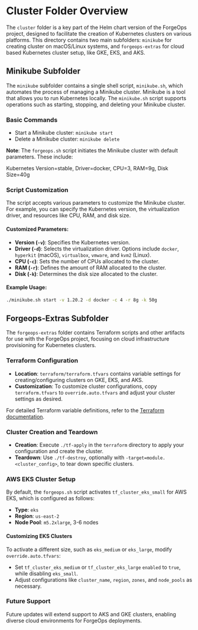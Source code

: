# Cluster Folder Overview

The `cluster` folder is a key part of the Helm chart version of the ForgeOps project, designed to facilitate the creation of Kubernetes clusters on various platforms. This directory contains two main subfolders: `minikube` for creating cluster on macOS/Linux systems, and `forgeops-extras` for cloud based Kubernetes cluster setup, like GKE, EKS, and AKS.

## Minikube Subfolder

The `minikube` subfolder contains a single shell script, `minikube.sh`, which automates the process of managing a Minikube cluster. Minikube is a tool that allows you to run Kubernetes locally. The `minikube.sh` script supports operations such as starting, stopping, and deleting your Minikube cluster.

### Basic Commands

- Start a Minikube cluster: `minikube start`
- Delete a Minikube cluster: `minikube delete`

**Note**: The `forgeops.sh` script initiates the Minikube cluster with default parameters. These include:

Kubernetes Version=stable, Driver=docker, CPU=3, RAM=9g, Disk Size=40g

### Script Customization

The script accepts various parameters to customize the Minikube cluster. For example, you can specify the Kubernetes version, the virtualization driver, and resources like CPU, RAM, and disk size.

#### Customized Parameters:

- **Version (`-v`)**: Specifies the Kubernetes version.
- **Driver (`-d`)**: Selects the virtualization driver. Options include `docker`, `hyperkit` (macOS), `virtualbox`, `vmware`, and `kvm2` (Linux).
- **CPU (`-c`)**: Sets the number of CPUs allocated to the cluster.
- **RAM (`-r`)**: Defines the amount of RAM allocated to the cluster.
- **Disk (`-k`)**: Determines the disk size allocated to the cluster.

#### Example Usage:

```bash
./minikube.sh start -v 1.20.2 -d docker -c 4 -r 8g -k 50g
```
## Forgeops-Extras Subfolder

The `forgeops-extras` folder contains Terraform scripts and other artifacts for use with the ForgeOps project, focusing on cloud infrastructure provisioning for Kubernetes clusters.

### Terraform Configuration

- **Location**: `terraform/terraform.tfvars` contains variable settings for creating/configuring clusters on GKE, EKS, and AKS.
- **Customization**: To customize cluster configurations, copy `terraform.tfvars` to `override.auto.tfvars` and adjust your cluster settings as desired.

For detailed Terraform variable definitions, refer to the [Terraform documentation](https://www.terraform.io/docs/configuration/variables.html#variable-definitions-tfvars-files).

### Cluster Creation and Teardown

- **Creation**: Execute `./tf-apply` in the `terraform` directory to apply your configuration and create the cluster.
- **Teardown**: Use `./tf-destroy`, optionally with `-target=module.<cluster_config>`, to tear down specific clusters.

### AWS EKS Cluster Setup

By default, the `forgeops.sh` script activates `tf_cluster_eks_small` for AWS EKS, which is configured as follows:

- **Type**: `eks`
- **Region**: `us-east-2`
- **Node Pool**: `m5.2xlarge`, 3-6 nodes

#### Customizing EKS Clusters

To activate a different size, such as `eks_medium` or `eks_large`, modify `override.auto.tfvars`:

- Set `tf_cluster_eks_medium` or `tf_cluster_eks_large` `enabled` to `true`, while disabling `eks_small`.
- Adjust configurations like `cluster_name`, `region`, `zones`, and `node_pools` as necessary.

### Future Support

Future updates will extend support to AKS and GKE clusters, enabling diverse cloud environments for ForgeOps deployments.



